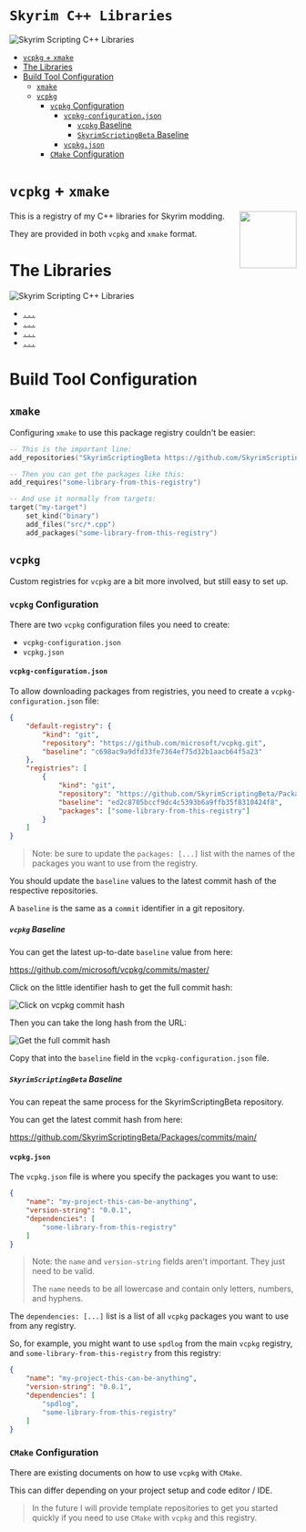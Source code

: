 # `Skyrim C++ Libraries` <!-- omit in toc -->

![Skyrim Scripting C++ Libraries](resources/images/dragon-holding-cpp.jpg)

- [`vcpkg` + `xmake`](#vcpkg--xmake)
- [The Libraries](#the-libraries)
- [Build Tool Configuration](#build-tool-configuration)
  - [`xmake`](#xmake)
  - [`vcpkg`](#vcpkg)
    - [`vcpkg` Configuration](#vcpkg-configuration)
      - [`vcpkg-configuration.json`](#vcpkg-configurationjson)
        - [`vcpkg` Baseline](#vcpkg-baseline)
        - [`SkyrimScriptingBeta` Baseline](#skyrimscriptingbeta-baseline)
      - [`vcpkg.json`](#vcpkgjson)
    - [`CMake` Configuration](#cmake-configuration)


# `vcpkg` + `xmake`

<img src="resources/images/cmake-and-xmake.png" align="right" height="100" />

This is a registry of my C++ libraries for Skyrim modding.

They are provided in both `vcpkg` and `xmake` format.

# The Libraries

![Skyrim Scripting C++ Libraries](resources/images/cpp-skyrim-libraries.jpg)

- [`...`](#)
- [`...`](#)
- [`...`](#)
- [`...`](#)

# Build Tool Configuration

## `xmake`

Configuring `xmake` to use this package registry couldn't be easier:

```lua
-- This is the important line:
add_repositories("SkyrimScriptingBeta https://github.com/SkyrimScriptingBeta/Packages.git")

-- Then you can get the packages like this:
add_requires("some-library-from-this-registry")

-- And use it normally from targets:
target("my-target")
    set_kind("binary")
    add_files("src/*.cpp")
    add_packages("some-library-from-this-registry")
```

## `vcpkg`

Custom registries for `vcpkg` are a bit more involved, but still easy to set up.

### `vcpkg` Configuration

There are two `vcpkg` configuration files you need to create:

- `vcpkg-configuration.json`
- `vcpkg.json`

#### `vcpkg-configuration.json`

To allow downloading packages from registries, you need to create a `vcpkg-configuration.json` file:


```json
{
    "default-registry": {
        "kind": "git",
        "repository": "https://github.com/microsoft/vcpkg.git",
        "baseline": "c698ac9a9dfd33fe7364ef75d32b1aacb64f5a23"
    },
    "registries": [
        {
            "kind": "git",
            "repository": "https://github.com/SkyrimScriptingBeta/Packages.git",
            "baseline": "ed2c8705bccf9dc4c5393b6a9ffb35f8310424f8",
            "packages": ["some-library-from-this-registry"]
        }
    ]
}
```

> Note: be sure to update the `packages: [...]` list with the names of the packages you want to use from the registry.

You should update the `baseline` values to the latest commit hash of the respective repositories.

A `baseline` is the same as a `commit` identifier in a git repository.

##### `vcpkg` Baseline

You can get the latest up-to-date `baseline` value from here:

https://github.com/microsoft/vcpkg/commits/master/

Click on the little identifier hash to get the full commit hash:

![Click on vcpkg commit hash](resources/images/click-on-vcpkg-latest-commit.png)

Then you can take the long hash from the URL:

![Get the full commit hash](resources/images/get-vcpkg-latest-commit-from-url.png)

Copy that into the `baseline` field in the `vcpkg-configuration.json` file.

##### `SkyrimScriptingBeta` Baseline

You can repeat the same process for the SkyrimScriptingBeta repository.

You can get the latest commit hash from here:

https://github.com/SkyrimScriptingBeta/Packages/commits/main/

#### `vcpkg.json`

The `vcpkg.json` file is where you specify the packages you want to use:

```json
{
    "name": "my-project-this-can-be-anything",
    "version-string": "0.0.1",
    "dependencies": [
        "some-library-from-this-registry"
    ]
}
```

> Note: the `name` and `version-string` fields aren't important.
> They just need to be valid.
>
> The `name` needs to be all lowercase and contain only letters, numbers, and hyphens.

The `dependencies: [...]` list is a list of all `vcpkg` packages you want to use from any registry.

So, for example, you might want to use `spdlog` from the main `vcpkg` registry, and `some-library-from-this-registry` from this registry:

```json
{
    "name": "my-project-this-can-be-anything",
    "version-string": "0.0.1",
    "dependencies": [
        "spdlog",
        "some-library-from-this-registry"
    ]
}
```

### `CMake` Configuration

There are existing documents on how to use `vcpkg` with `CMake`.

This can differ depending on your project setup and code editor / IDE.

> In the future I will provide template repositories to get you started quickly
> if you need to use `CMake` with `vcpkg` and this registry.
